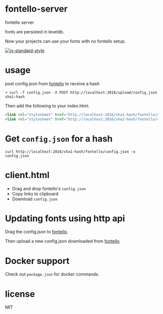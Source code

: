 # fontello-server

fontello server

fonts are persisted in leveldb.

Now your projects can use your fonts with no fontello setup.

[![js-standard-style](https://cdn.rawgit.com/feross/standard/master/badge.svg)](https://github.com/feross/standard)

# usage

post config.json from [fontello] to receive a hash

```
➜ curl -T config.json -X POST http://localhost:2016/upload/config.json
sha1-hash
```

Then add the following to your index.html.

```html
<link rel="stylesheet" href="http://localhost:2016/sha1-hash/fontello/css/fontello.css" charset="utf-8">
<link rel="stylesheet" href="http://localhost:2016/sha1-hash/fontello/css/animation.css" charset="utf-8">
```

# Get `config.json` for a hash

```
curl http://localhost:2016/sha1-hash/fontello/config.json -o config.json
```

# client.html

* Drag and drop fontello's `config.json`
* Copy links to clipboard
* Download `config.json`

# Updating fonts using http api

Drag the config.json to [fontello].

Then upload a new config.json downloaded from [fontello].

# Docker support

Check out `package.json` for docker commands.

# license

MIT

[fontello]:http://fontello.com/
